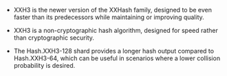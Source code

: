 - XXH3 is the newer version of the XXHash family, designed to be even faster than its predecessors while maintaining or improving quality.

- XXH3 is a non-cryptographic hash algorithm, designed for speed rather than cryptographic security.

- The Hash.XXH3-128 shard provides a longer hash output compared to Hash.XXH3-64, which can be useful in scenarios where a lower collision probability is desired.